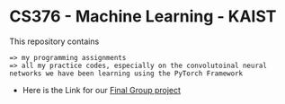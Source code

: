 # CS376 - Machine Learning - KAIST

This repository contains 
    
    => my programming assignments
    => all my practice codes, especially on the convolutoinal neural networks we have been learning using the PyTorch Framework
    
  
 * Here is the Link for our [Final Group project](https://github.com/abbasmammadov/Facial-Expression-Recognition)
